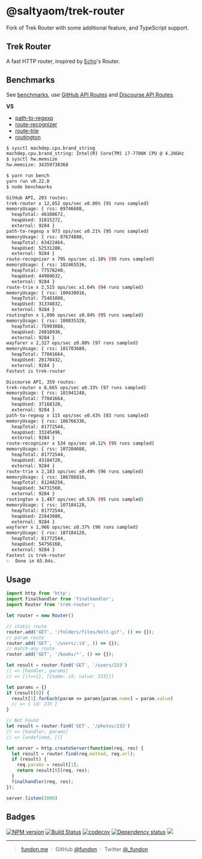 # @saltyaom/trek-router

Fork of Trek Router with some additional feature, and TypeScript support.

## Trek Router
A fast HTTP router, inspired by [Echo](https://github.com/labstack/echo)'s Router.


## Benchmarks

See [benchmarks](benchmarks), use [GitHub API Routes][] and [Discourse API Routes][].

**VS**

* [path-to-regexp][]
* [route-recognizer][]
* [route-trie][]
* [routington][]

```sh
$ sysctl machdep.cpu.brand_string
machdep.cpu.brand_string: Intel(R) Core(TM) i7-7700K CPU @ 4.20GHz
$ sysctl hw.memsize
hw.memsize: 34359738368
```

```sh
$ yarn run bench
yarn run v0.22.0
$ node benchmarks

GitHub API, 203 routes:
trek-router x 12,652 ops/sec ±0.86% (91 runs sampled)
memoryUsage: { rss: 69746688,
  heapTotal: 46108672,
  heapUsed: 31815272,
  external: 9284 }
path-to-regexp x 973 ops/sec ±0.21% (95 runs sampled)
memoryUsage: { rss: 87674880,
  heapTotal: 63422464,
  heapUsed: 52531280,
  external: 9284 }
route-recognizer x 795 ops/sec ±1.18% (95 runs sampled)
memoryUsage: { rss: 102465536,
  heapTotal: 77578240,
  heapUsed: 44904632,
  external: 9284 }
route-trie x 2,515 ops/sec ±1.64% (94 runs sampled)
memoryUsage: { rss: 100438016,
  heapTotal: 75481088,
  heapUsed: 31334832,
  external: 9284 }
routington x 1,896 ops/sec ±0.84% (95 runs sampled)
memoryUsage: { rss: 100835328,
  heapTotal: 75993088,
  heapUsed: 24018936,
  external: 9284 }
wayfarer x 2,327 ops/sec ±0.80% (97 runs sampled)
memoryUsage: { rss: 101703680,
  heapTotal: 77041664,
  heapUsed: 20170432,
  external: 9284 }
Fastest is trek-router

Discourse API, 359 routes:
trek-router x 8,665 ops/sec ±0.33% (97 runs sampled)
memoryUsage: { rss: 101941248,
  heapTotal: 77041664,
  heapUsed: 37168328,
  external: 9284 }
path-to-regexp x 115 ops/sec ±0.43% (83 runs sampled)
memoryUsage: { rss: 106766336,
  heapTotal: 81772544,
  heapUsed: 33245496,
  external: 9284 }
route-recognizer x 534 ops/sec ±0.12% (95 runs sampled)
memoryUsage: { rss: 107204608,
  heapTotal: 81772544,
  heapUsed: 43184720,
  external: 9284 }
route-trie x 2,183 ops/sec ±0.49% (96 runs sampled)
memoryUsage: { rss: 106786816,
  heapTotal: 81248256,
  heapUsed: 34731560,
  external: 9284 }
routington x 1,487 ops/sec ±0.53% (95 runs sampled)
memoryUsage: { rss: 107184128,
  heapTotal: 81772544,
  heapUsed: 22843088,
  external: 9284 }
wayfarer x 1,966 ops/sec ±0.37% (96 runs sampled)
memoryUsage: { rss: 107184128,
  heapTotal: 81772544,
  heapUsed: 54756160,
  external: 9284 }
Fastest is trek-router
✨  Done in 65.04s.
```


## Usage

```js
import http from 'http';
import finalhandler from 'finalhandler';
import Router from 'trek-router';

let router = new Router()

// static route
router.add('GET', '/folders/files/bolt.gif', () => {});
// param route
router.add('GET', '/users/:id', () => {});
// match-any route
router.add('GET', '/books/*', () => {});

let result = router.find('GET', '/users/233')
// => [handler, params]
// => [()=>{}, [{name: id, value: 233}]]

let params = {}
if (result[0]) {
  result[1].forEach(param => params[param.name] = param.value)
  // => { id: 233 }
}

// Not Found
let result = router.find('GET', '/photos/233')
// => [handler, params]
// => [undefined, []]

let server = http.createServer(function(req, res) {
  let result = router.find(req.method, req.url);
  if (result) {
    req.params = result[1];
    return result[0](req, res);
  }
  finalhandler(req, res);
});

server.listen(3000)
```


## Badges

[![NPM version][npm-img]][npm-url]
[![Build Status](https://travis-ci.org/trekjs/router.svg?branch=master)](https://travis-ci.org/trekjs/router)
[![codecov](https://codecov.io/gh/trekjs/router/branch/master/graph/badge.svg)](https://codecov.io/gh/trekjs/router)
[![Dependency status][david-img]][david-url]
![](https://img.shields.io/badge/license-MIT-blue.svg)


---

> [fundon.me](https://fundon.me) &nbsp;&middot;&nbsp;
> GitHub [@fundon](https://github.com/fundon) &nbsp;&middot;&nbsp;
> Twitter [@_fundon](https://twitter.com/_fundon)

[path-to-regexp]: https://github.com/pillarjs/path-to-regexp
[route-recognizer]: https://github.com/tildeio/route-recognizer
[route-trie]: https://github.com/zensh/route-trie
[routington]: https://github.com/pillarjs/routington

[GitHub API Routes]: test/fixtures/github-api.js
[Discourse API Routes]: test/fixtures/discourse-api.js

[npm-img]: https://img.shields.io/npm/v/trek-router.svg
[npm-url]: https://npmjs.org/package/trek-router
[david-img]: https://img.shields.io/david/trekjs/router.svg
[david-url]: https://david-dm.org/trekjs/router
